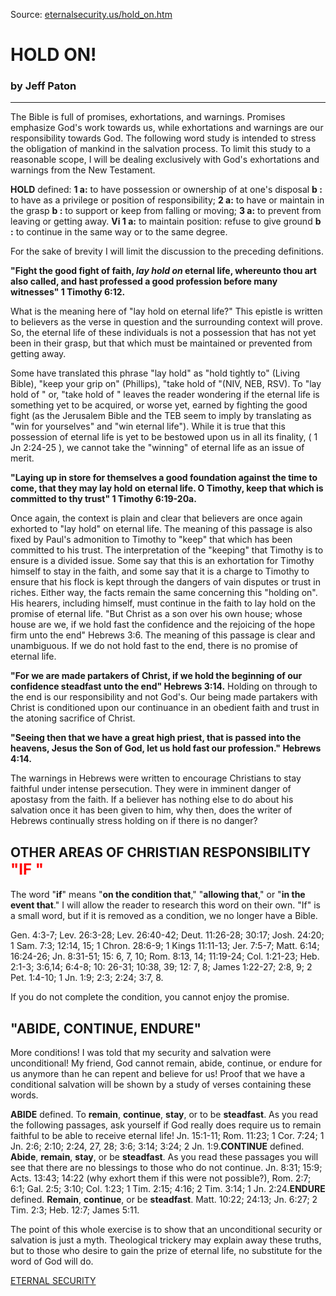 <!--t HOLD ON! t-->
<!--d  d-->

Source: [eternalsecurity.us/hold_on.htm](http://gesundelehre.tk/forwarder.php?url=http://eternalsecurity.us/hold_on.htm)

# HOLD ON!

### by Jeff Paton

* * *

The Bible is full of promises, exhortations, and warnings. Promises emphasize God's work towards us, while exhortations and warnings are our responsibility towards God. The following word study is intended to stress the obligation of mankind in the salvation process. To limit this study to a reasonable scope, I will be dealing exclusively with God's exhortations and warnings from the New Testament.

**HOLD** defined: **1 a:** to have possession or ownership of at one's disposal **b :** to have as a privilege or position of responsibility; **2 a:** to have or maintain in the grasp **b :** to support or keep from falling or moving; **3 a:** to prevent from leaving or getting away. **Vi 1 a:** to maintain position: refuse to give ground **b :** to continue in the same way or to the same degree.

For the sake of brevity I will limit the discussion to the preceding definitions.

**"Fight the good fight of faith, _lay hold on_ eternal life, whereunto thou art also called, and hast professed a good profession before many witnesses" 1 Timothy 6:12.**

What is the meaning here of "lay hold on eternal life?" This epistle is written to believers as the verse in question and the surrounding context will prove. So, the eternal life of these individuals is not a possession that has not yet been in their grasp, but that which must be maintained or prevented from getting away.

Some have translated this phrase "lay hold" as "hold tightly to" (Living Bible), "keep your grip on" (Phillips), "take hold of "(NIV, NEB, RSV). To "lay hold of " or, "take hold of " leaves the reader wondering if the eternal life is something yet to be acquired, or worse yet, earned by fighting the good fight (as the Jerusalem Bible and the TEB seem to imply by translating as "win for yourselves" and "win eternal life"). While it is true that this possession of eternal life is yet to be bestowed upon us in all its finality, ( 1 Jn 2:24-25 ), we cannot take the "winning" of eternal life as an issue of merit.

**"Laying up in store for themselves a good foundation against the time to come, that they may lay hold on eternal life. O Timothy, keep that which is committed to thy trust" 1 Timothy 6:19-20a.**

Once again, the context is plain and clear that believers are once again exhorted to "lay hold" on eternal life. The meaning of this passage is also fixed by Paul's admonition to Timothy to "keep" that which has been committed to his trust. The interpretation of the "keeping" that Timothy is to ensure is a divided issue. Some say that this is an exhortation for Timothy himself to stay in the faith, and some say that it is a charge to Timothy to ensure that his flock is kept through the dangers of vain disputes or trust in riches. Either way, the facts remain the same concerning this "holding on". His hearers, including himself, must continue in the faith to lay hold on the promise of eternal life.
 "But Christ as a son over his own house; whose house are we, if we hold fast the confidence and the rejoicing of the hope firm unto the end" Hebrews 3:6\. The meaning of this passage is clear and unambiguous. If we do not hold fast to the end, there is no promise of eternal life.

**"For we are made partakers of Christ, if we hold the beginning of our confidence steadfast unto the end" Hebrews 3:14.** Holding on through to the end is our responsibility and not God's. Our being made partakers with Christ is conditioned upon our continuance in an obedient faith and trust in the atoning sacrifice of Christ.

**"Seeing then that we have a great high priest, that is passed into the heavens, Jesus the Son of God, let us hold fast our profession." Hebrews 4:14.**

The warnings in Hebrews were written to encourage Christians to stay faithful under intense persecution. They were in imminent danger of apostasy from the faith. If a believer has nothing else to do about his salvation once it has been given to him, why then, does the writer of Hebrews continually stress holding on if there is no danger?


## OTHER AREAS OF CHRISTIAN RESPONSIBILITY<font color="red" size="5"> "IF "</font>

The word "**if**" means "**on the condition that**," "**allowing that**," or "**in the event that**." I will allow the reader to research this word on their own. "If" is a small word, but if it is removed as a condition, we no longer have a Bible.

Gen. 4:3-7; Lev. 26:3-28; Lev. 26:40-42; Deut. 11:26-28; 30:17; Josh. 24:20; 1 Sam. 7:3; 12:14, 15; 1 Chron. 28:6-9; 1 Kings 11:11-13; Jer. 7:5-7; Matt. 6:14; 16:24-26; Jn. 8:31-51; 15: 6, 7, 10; Rom. 8:13, 14; 11:19-24; Col. 1:21-23; Heb. 2:1-3; 3:6,14; 6:4-8; 10: 26-31; 10:38, 39; 12: 7, 8; James 1:22-27; 2:8, 9; 2 Pet. 1:4-10; 1 Jn. 1:9; 2:3; 2:24; 3:7, 8.

If you do not complete the condition, you cannot enjoy the promise.


## "ABIDE, CONTINUE, ENDURE"

More conditions! I was told that my security and salvation were unconditional! My friend, God cannot remain, abide, continue, or endure for us anymore than he can repent and believe for us! Proof that we have a conditional salvation will be shown by a study of verses containing these words.

**ABIDE** defined. To **remain**, **continue**, **stay**, or to be **steadfast**. As you read the following passages, ask yourself if God really does require us to remain faithful to be able to receive eternal life! Jn. 15:1-11; Rom. 11:23; 1 Cor. 7:24; 1 Jn. 2:6; 2:10; 2:24, 27, 28; 3:6; 3:14; 3:24; 2 Jn. 1:9.**CONTINUE** defined. **Abide**, **remain**, **stay**, or be **steadfast**. As you read these passages you will see that there are no blessings to those who do not continue. Jn. 8:31; 15:9; Acts. 13:43; 14:22 (why exhort them if this were not possible?), Rom. 2:7; 6:1; Gal. 2:5; 3:10; Col. 1:23; 1 Tim. 2:15; 4:16; 2 Tim. 3:14; 1 Jn. 2:24.**ENDURE** defined. **Remain**, **continue**, or be **steadfast**. Matt. 10:22; 24:13; Jn. 6:27; 2 Tim. 2:3; Heb. 12:7; James 5:11.

The point of this whole exercise is to show that an unconditional security or salvation is just a myth. Theological trickery may explain away these truths, but to those who desire to gain the prize of eternal life, no substitute for the word of God will do.

[ETERNAL SECURITY](http://www.eternalsecurity.us/index.htm)